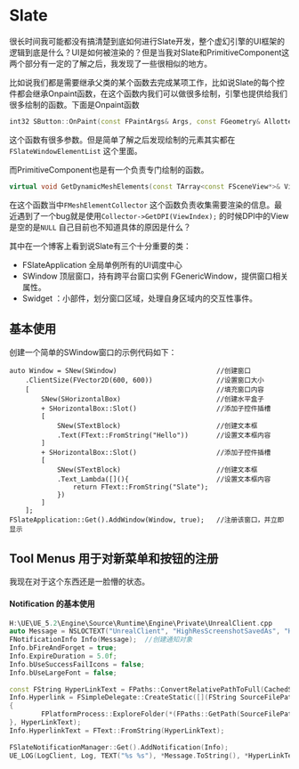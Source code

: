 # Slate

很长时间我可能都没有搞清楚到底如何进行Slate开发，整个虚幻引擎的UI框架的逻辑到底是什么？UI是如何被渲染的？但是当我对Slate和PrimitiveComponent这两个部分有一定的了解之后，我发现了一些很相似的地方。

比如说我们都是需要继承父类的某个函数去完成某项工作，比如说Slate的每个控件都会继承Onpaint函数，在这个函数内我们可以做很多绘制，引擎也提供给我们很多绘制的函数。下面是Onpaint函数

```cpp
int32 SButton::OnPaint(const FPaintArgs& Args, const FGeometry& AllottedGeometry, const FSlateRect& MyCullingRect, FSlateWindowElementList& OutDrawElements, int32 LayerId, const FWidgetStyle& InWidgetStyle, bool bParentEnabled) const
```

这个函数有很多参数。但是简单了解之后发现绘制的元素其实都在`FSlateWindowElementList` 这个里面。

而PrimitiveComponent也是有一个负责专门绘制的函数。

```cpp
virtual void GetDynamicMeshElements(const TArray<const FSceneView*>& Views, const FSceneViewFamily& ViewFamily, uint32 VisibilityMap, class FMeshElementCollector& Collector) const;
```

在这个函数当中`FMeshElementCollector` 这个函数负责收集需要渲染的信息。最近遇到了一个bug就是使用`Collector->GetDPI(ViewIndex);` 的时候DPI中的View是空的是`NULL` 自己目前也不知道具体的原因是什么？



其中在一个博客上看到说Slate有三个十分重要的类：

* FSlateApplication 全局单例所有的UI调度中心
* SWindow 顶层窗口，持有跨平台窗口实例 FGenericWindow，提供窗口相关属性。
* &#x20;Swidget ：小部件，划分窗口区域，处理自身区域内的交互性事件。

## 基本使用

创建一个简单的SWindow窗口的示例代码如下：

```
auto Window = SNew(SWindow)                         //创建窗口
    .ClientSize(FVector2D(600, 600))                //设置窗口大小
    [                                               //填充窗口内容
        SNew(SHorizontalBox)                        //创建水平盒子
        + SHorizontalBox::Slot()                    //添加子控件插槽
        [                                           
            SNew(STextBlock)                        //创建文本框
            .Text(FText::FromString("Hello"))       //设置文本框内容
        ]
        + SHorizontalBox::Slot()                    //添加子控件插槽
        [
            SNew(STextBlock)                        //创建文本框
            .Text_Lambda([](){                      //设置文本框内容   
                return FText::FromString("Slate");
            })      
        ]
    ];
FSlateApplication::Get().AddWindow(Window, true);   //注册该窗口，并立即显示
```



## Tool Menus 用于对新菜单和按钮的注册

我现在对于这个东西还是一脸懵的状态。







#### Notification 的基本使用

```cpp
H:\UE\UE_5.2\Engine\Source\Runtime\Engine\Private\UnrealClient.cpp
auto Message = NSLOCTEXT("UnrealClient", "HighResScreenshotSavedAs", "High resolution screenshot saved as");
FNotificationInfo Info(Message);  //创建通知对象
Info.bFireAndForget = true;
Info.ExpireDuration = 5.0f;
Info.bUseSuccessFailIcons = false;  
Info.bUseLargeFont = false; 
		
const FString HyperLinkText = FPaths::ConvertRelativePathToFull(CachedScreenshotName);
Info.Hyperlink = FSimpleDelegate::CreateStatic([](FString SourceFilePath) 
{
		FPlatformProcess::ExploreFolder(*(FPaths::GetPath(SourceFilePath)));
}, HyperLinkText);
Info.HyperlinkText = FText::FromString(HyperLinkText);
		
FSlateNotificationManager::Get().AddNotification(Info);
UE_LOG(LogClient, Log, TEXT("%s %s"), *Message.ToString(), *HyperLinkText);
```





